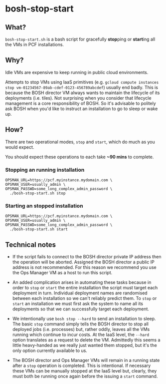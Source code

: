 # bosh-stop-start

## What?

`bosh-stop-start.sh` is a bash script for gracefully **stop**ping or **start**ing all the VMs in PCF installations.

## Why?

Idle VMs are expensive to keep running in public cloud environments.

Attempts to stop VMs using IaaS primitives (e.g. `gcloud compute instances stop vm-01234567-89ab-cdef-0123-456789abcdef`) usually end badly.  This is because the BOSH director VM always wants to maintain the lifecycle of its deployments (i.e. tiles).  Not surprising when you consider that lifecycle management is a core responsibility of BOSH.  So it's advisable to politely ask BOSH when you'd like to instruct an installation to go to sleep or wake up.

## How?

There are two operational modes, `stop` and `start`, which do much as you would expect.

You should expect these operations to each take **~90 mins** to complete.

### Stopping an running installation

```no-highlight
OPSMAN_URL=https://pcf.myinstance.mydomain.com \
OPSMAN_USER=usually_admin \
OPSMAN_PASSWD=some_long_complex_admin_password \
  ./bosh-stop-start.sh stop
```

### Starting an stopped installation

```no-highlight
OPSMAN_URL=https://pcf.myinstance.mydomain.com \
OPSMAN_USER=usually_admin \
OPSMAN_PASSWD=some_long_complex_admin_password \
  ./bosh-stop-start.sh start
```

## Technical notes

* If the script fails to connect to the BOSH director private IP address then the operation will be aborted.  Assigned the BOSH director a public IP address is not recommended.  For this reason we recommend you use the Ops Manager VM as a host to run this script.

* An added complication arises in automating these tasks because in order to `stop` or `start` the entire installation the script must target each deployment in turn.  Individual deployment names are randomised between each installation so we can't reliably predict them.  To `stop` or `start` an installation we must first ask the system to name all its deployments so that we can successfully target each deployment.

* We intentionally use `bosh stop --hard` to send an installation to sleep.  The basic `stop` command simply tells the BOSH director to stop all deployed jobs (i.e. processes) but, rather oddly, leaves all the VMs running which continue to incur costs.  At the IaaS level, the `--hard` option translates as a request to delete the VM.  Admittedly this seems a little heavy-handed as we really just wanted them stopped, but it's the only option currently available to us.

* The BOSH director and Ops Manager VMs will remain in a running state after a `stop` operation is completed.  This is intentional.  If necessary these VMs can be manually stopped at the IaaS level but, clearly, they must both be running once again before the issuing a `start` command.
